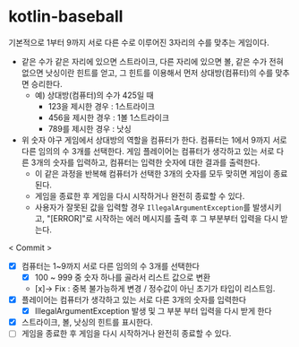 # kotlin-baseball

기본적으로 1부터 9까지 서로 다른 수로 이루어진 3자리의 수를 맞추는 게임이다.

- 같은 수가 같은 자리에 있으면 스트라이크, 다른 자리에 있으면 볼, 같은 수가 전혀 없으면 낫싱이란 힌트를 얻고, 그 힌트를 이용해서 먼저 상대방(컴퓨터)의 수를 맞추면 승리한다.
    - 예) 상대방(컴퓨터)의 수가 425일 때
        - 123을 제시한 경우 : 1스트라이크
        - 456을 제시한 경우 : 1볼 1스트라이크
        - 789를 제시한 경우 : 낫싱
- 위 숫자 야구 게임에서 상대방의 역할을 컴퓨터가 한다. 컴퓨터는 1에서 9까지 서로 다른 임의의 수 3개를 선택한다. 게임 플레이어는 컴퓨터가 생각하고 있는 서로 다른 3개의 숫자를 입력하고, 컴퓨터는 입력한 숫자에 대한 결과를 출력한다.
    - 이 같은 과정을 반복해 컴퓨터가 선택한 3개의 숫자를 모두 맞히면 게임이 종료된다.
    - 게임을 종료한 후 게임을 다시 시작하거나 완전히 종료할 수 있다.
    - 사용자가 잘못된 값을 입력할 경우 `IllegalArgumentException`를 발생시키고, "[ERROR]"로 시작하는 에러 메시지를 출력 후 그 부분부터 입력을 다시 받는다.



< Commit > 
- [x] 컴퓨터는 1~9까지 서로 다른 임의의 수 3개를 선택한다   
  -[x] 100 ~ 999 중 숫자 하나를 골라서 리스트 값으로 변환
  - [x]-> Fix : 중복 불가능하게 변경 / 정수값이 아닌 초기가 타입이 리스트임.
- [x] 플레이어는 컴퓨터가 생각하고 있는 서로 다른 3개의 숫자를 입력한다
  - [x] IllegalArgumentException 발생 및 그 부분 부터 입력을 다시 받게 한다
- [x] 스트라이크, 볼, 낫싱의 힌트를 표시한다.
- [ ] 게임을 종료한 후 게임을 다시 시작하거나 완전히 종료할 수 있다.

